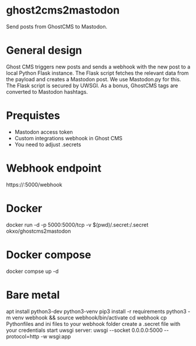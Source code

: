 # ghost2cms2mastodon
Send posts from GhostCMS to Mastodon.

# General design
Ghost CMS triggers new posts and sends a webhook with the new post to a local Python Flask instance.
The Flask script fetches the relevant data from the payload and creates a Mastodon post. We use Mastodon.py for this.
The Flask script is secured by UWSGI.
As a bonus, GhostCMS tags are converted to Mastodon hashtags.

# Prequistes
- Mastodon access token 
- Custom integrations webhook in Ghost CMS
- You need to adjust .secrets 

# Webhook endpoint
 https://<yourIP>:5000/webhook

# Docker
docker run -d -p 5000:5000/tcp -v $(pwd)/.secret:/.secret okxo/ghostcms2mastodon

# Docker compose
docker compse up -d

# Bare metal
apt install python3-dev python3-venv
pip3 install -r requirements
python3 -m venv webhook && source webhook/bin/activate
cd webhook
cp Pythonfiles and ini files to your webhook folder
create a .secret file with your credentials
start uwsgi server: uwsgi --socket 0.0.0.0:5000 --protocol=http -w wsgi:app

